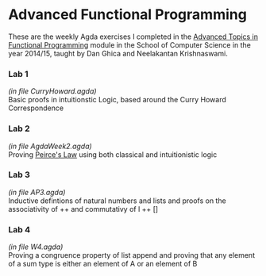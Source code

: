 # Advanced Functional Programming

These are the weekly Agda exercises I completed in the [Advanced Topics in Functional Programming](http://www.cs.bham.ac.uk/internal/modules/2014/26943/) module in the School of Computer Science in the year 2014/15,  taught by Dan Ghica and Neelakantan Krishnaswami.  

### Lab 1  
*(in file CurryHoward.agda)*  
Basic proofs in intuitionstic Logic, based around the Curry Howard Correspondence

### Lab 2  
*(in file AgdaWeek2.agda)*  
Proving [Peirce's Law](https://en.wikipedia.org/wiki/Peirce%27s_law) using both classical and intuitionistic logic

### Lab 3  
*(in file AP3.agda)*  
Inductive defintions of natural numbers and lists and proofs on the associativity of ++ and commutativy of l ++ [] 

### Lab 4  
*(in file W4.agda)*  
Proving a congruence property of list append and proving that any element of a sum type is either an element of A or an element of B





